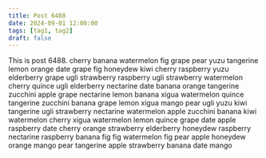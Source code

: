```yaml
---
title: Post 6488
date: 2024-09-01 12:00:00
tags: [tag1, tag2]
draft: false
---
```

This is post 6488.
cherry
banana
watermelon
fig
grape
pear
yuzu
tangerine
lemon
orange
date
grape
fig
honeydew
kiwi
cherry
raspberry
yuzu
elderberry
grape
ugli
strawberry
raspberry
ugli
strawberry
watermelon
cherry
quince
ugli
elderberry
nectarine
date
banana
orange
tangerine
zucchini
apple
grape
nectarine
lemon
banana
xigua
watermelon
quince
tangerine
zucchini
banana
grape
lemon
xigua
mango
pear
ugli
yuzu
kiwi
tangerine
ugli
strawberry
nectarine
watermelon
apple
zucchini
banana
kiwi
watermelon
cherry
xigua
watermelon
lemon
quince
grape
date
apple
raspberry
date
cherry
orange
strawberry
elderberry
honeydew
raspberry
nectarine
raspberry
banana
fig
fig
watermelon
fig
pear
apple
honeydew
orange
mango
pear
tangerine
apple
strawberry
banana
date
mango
